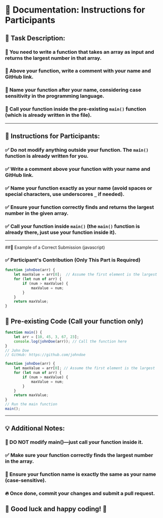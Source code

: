 # 📄 Documentation: Instructions for Participants

## 📌 Task Description:

### 🔹 You need to write a function that takes an array as input and returns the largest number in that array.
### 🔹 Above your function, write a comment with your name and GitHub link.
### 🔹 Name your function after your name, considering case sensitivity in the programming language.
### 🔹 Call your function inside the pre-existing `main()` function (which is already written in the file).

---
## 📝 Instructions for Participants:
### ✅ Do not modify anything outside your function. The `main()` function is already written for you.
### ✅ Write a comment above your function with your name and GitHub link.
### ✅ Name your function exactly as your name (avoid spaces or special characters, use underscores `_` if needed).
### ✅ Ensure your function correctly finds and returns the largest number in the given array.
### ✅ Call your function inside `main()` (the `main()` function is already there, just use your function inside it).
---

##🔹 Example of a Correct Submission (javascript)
### ✅ Participant's Contribution (Only This Part is Required)
```js
function johnDoe(arr) {
    let maxValue = arr[0];  // Assume the first element is the largest
    for (let num of arr) {
        if (num > maxValue) {
            maxValue = num;
        }
    }
    return maxValue;
}

```
## 📌 Pre-existing Code (Call your function only) 
```js
function main() {
    let arr = [10, 45, 3, 67, 23];
    console.log(johnDoe(arr)); // Call the function here
}
// John Doe
// GitHub: https://github.com/johndoe

function johnDoe(arr) {
    let maxValue = arr[0]; // Assume the first element is the largest
    for (let num of arr) {
        if (num > maxValue) {
            maxValue = num;
        }
    }
    return maxValue;
}
// Run the main function
main();

```

---
## 💡 Additional Notes:
### 🚨 DO NOT modify main()—just call your function inside it.
### ✅ Make sure your function correctly finds the largest number in the array.
### 🔹 Ensure your function name is exactly the same as your name (case-sensitive).
### 🔥 Once done, commit your changes and submit a pull request.

## 📢 Good luck and happy coding! 🚀

